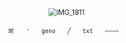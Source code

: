 

　　　　　　　　　　　　![IMG_1811](https://github.com/user-attachments/assets/a3661294-6d94-4019-b9a7-f42b23679224)

             ⠀　𒒬　　❛　　geno　　╱　　txt　　――――　　


